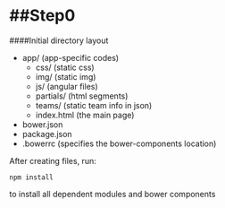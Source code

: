 ##Step0
====
####Initial directory layout<br />

* app/   (app-specific codes)<br />
	* css/  (static css)
	* img/  (static img)
	* js/  (angular files)
	* partials/   (html segments)
	* teams/	(static team info in json)
	* index.html  (the main page)
* bower.json
* package.json
* .bowerrc  (specifies the bower-components location)<br />

After creating files, run:
```shell
npm install
```
to install all dependent modules and bower components